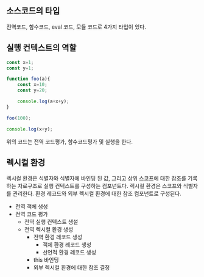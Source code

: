 ## 소스코드의 타입
전역코드, 함수코드, eval 코드, 모듈 코드로 4가지 타입이 있다. 

## 실행 컨텍스트의 역할
```javascript
const x=1;
const y=1;

function foo(a){
    const x=10;
    const y=20;

    console.log(a+x+y);
}

foo(100);

console.log(x+y);
```
위의 코드는 전역 코드평가, 함수코드평가 및 실행을 한다. 

## 렉시컬 환경
렉시컬 환경은 식별자와 식별자에 바인딩 된 값, 그리고 상위 스코프에 대한 잠조를 기록하는 자료구조로 실행 컨텍스트를 구성하는 컴포넌트다. 렉시컬 환경은 스코프와 식별자를 관리한다. 
환경 레코드와 외부 렉시컬 환경에 대한 참조 컴포넌트로 구성된다. 
- 전역 객체 생성
- 전역 코드 평가
    - 전역 실행 컨텍스트 생설
    - 전역 렉시컬 환경 생성
        - 전역 환경 레코드 생성
            - 객체 환경 레코드 생성
            - 선언적 환경 레코드 생성
        - this 바인딩
        - 외부 렉시컬 환경에 대한 참조 결정 